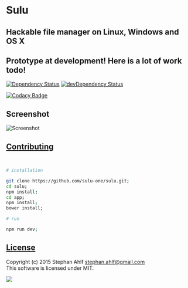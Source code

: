 # Sulu
## Hackable file manager on Linux, Windows and OS X

## Prototype at development! Here is a lot of work todo!

[![Dependency Status](https://david-dm.org/sulu-one/sulu.svg)](https://david-dm.org/sulu-one/sulu) 
[![devDependency Status](https://david-dm.org/sulu-one/sulu/dev-status.svg)](https://david-dm.org/sulu-one/sulu#info=devDependencies)  

[![Codacy Badge](https://www.codacy.com/project/badge/e5ce84ae276649d5ab61f4f1b264e5e0)](https://www.codacy.com/app/stephanahlf/sulu)  

## Screenshot
![Screenshot](/demo.gif)  


## [Contributing](/CONTRIBUTING.md)

```bash


# installation 

git clone https://github.com/sulu-one/sulu.git;
cd sulu;
npm install;
cd app;
npm install;
bower install;

# run

npm run dev;

```

## [License](/LICENSE.md)
Copyright (c) 2015 Stephan Ahlf <stephan.ahlf@gmail.com>  
This software is licensed under MIT.  

[<img src="https://s-a.github.io/license/img/mit.svg" />](/LICENSE.md#mit "Massachusetts Institute of Technology (MIT)")
